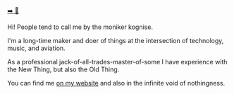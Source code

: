 [➡️ 💖](mailto:hi@kognise.dev)

Hi! People tend to call me by the moniker kognise.

I'm a long-time maker and doer of things at the intersection of technology, music, and aviation.

As a professional jack-of-all-trades-master-of-some I have experience with the New Thing, but also the Old Thing.

You can find me [on my website](https://kognise.dev/) and also in the infinite void of nothingness. 

